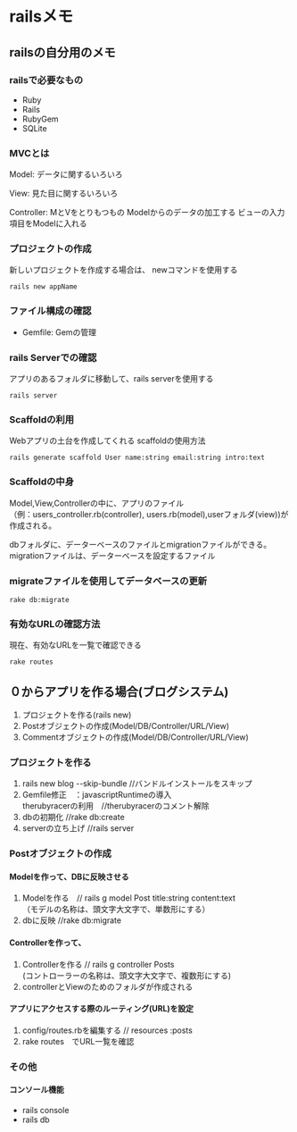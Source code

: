 # railsメモ

## railsの自分用のメモ


### railsで必要なもの

* Ruby
* Rails
* RubyGem
* SQLite

### MVCとは

Model: データに関するいろいろ

View: 見た目に関するいろいろ

Controller: MとVをとりもつもの
Modelからのデータの加工する
ビューの入力項目をModelに入れる

### プロジェクトの作成

新しいプロジェクトを作成する場合は、 newコマンドを使用する

    rails new appName

### ファイル構成の確認

* Gemfile: Gemの管理


### rails Serverでの確認

アプリのあるフォルダに移動して、rails serverを使用する

    rails server


### Scaffoldの利用
Webアプリの土台を作成してくれる scaffoldの使用方法

    rails generate scaffold User name:string email:string intro:text


### Scaffoldの中身

Model,View,Controllerの中に、アプリのファイル  
（例：users_controller.rb(controller), users.rb(model),userフォルダ(view))が作成される。

dbフォルダに、データーベースのファイルとmigrationファイルができる。  
migrationファイルは、データーベースを設定するファイル

### migrateファイルを使用してデータベースの更新

    rake db:migrate

### 有効なURLの確認方法
現在、有効なURLを一覧で確認できる

    rake routes



## ０からアプリを作る場合(ブログシステム)

1. プロジェクトを作る(rails new)
2. Postオブジェクトの作成(Model/DB/Controller/URL/View)
3. Commentオブジェクトの作成(Model/DB/Controller/URL/View)

### プロジェクトを作る
1. rails new blog --skip-bundle //バンドルインストールをスキップ
2. Gemfile修正　：javascriptRuntimeの導入  
therubyracerの利用　//therubyracerのコメント解除
3. dbの初期化       //rake db:create
4. serverの立ち上げ //rails server

### Postオブジェクトの作成

#### Modelを作って、DBに反映させる
1. Modelを作る　// rails g model Post title:string content:text  
（モデルの名称は、頭文字大文字で、単数形にする）
2. dbに反映  //rake db:migrate

#### Controllerを作って、

1. Controllerを作る   // rails g controller Posts  
(コントローラーの名称は、頭文字大文字で、複数形にする)
2. controllerとViewのためのフォルダが作成される

#### アプリにアクセスする際のルーティング(URL)を設定

1. config/routes.rbを編集する // resources :posts
2. rake routes　でURL一覧を確認





### その他

#### コンソール機能

* rails console
* rails db



